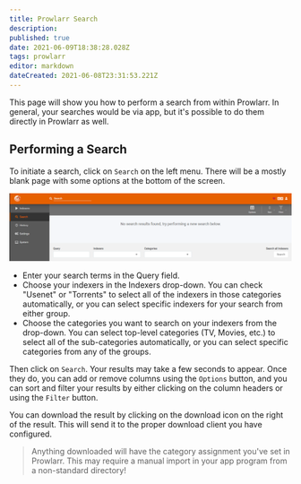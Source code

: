 ```yaml
---
title: Prowlarr Search
description: 
published: true
date: 2021-06-09T18:38:28.028Z
tags: prowlarr
editor: markdown
dateCreated: 2021-06-08T23:31:53.221Z
---
```


This page will show you how to perform a search from within Prowlarr. In general, your searches would be via app, but it's possible to do them directly in Prowlarr as well.

## Performing a Search

To initiate a search, click on `Search` on the left menu. There will be a mostly blank page with some options at the bottom of the screen.

![search_1_searchscreen.png](/assets/prowlarr/search_1_searchscreen.png)

- Enter your search terms in the Query field.
- Choose your indexers in the Indexers drop-down.  You can check "Usenet" or "Torrents" to select all of the indexers in those categories automatically, or you can select specific indexers for your search from either group.
- Choose the categories you want to search on your indexers from the drop-down. You can select top-level categories (TV, Movies, etc.) to select all of the sub-categories automatically, or you can select specific categories from any of the groups.

Then click on `Search`. Your results may take a few seconds to appear. Once they do, you can add or remove columns using the `Options` button, and you can sort and filter your results by either clicking on the column headers or using the `Filter` button.

You can download the result by clicking on the download icon on the right of the result. This will send it to the proper download client you have configured.

> Anything downloaded will have the category assignment you've set in Prowlarr. This may require a manual import in your app program from a non-standard directory!
